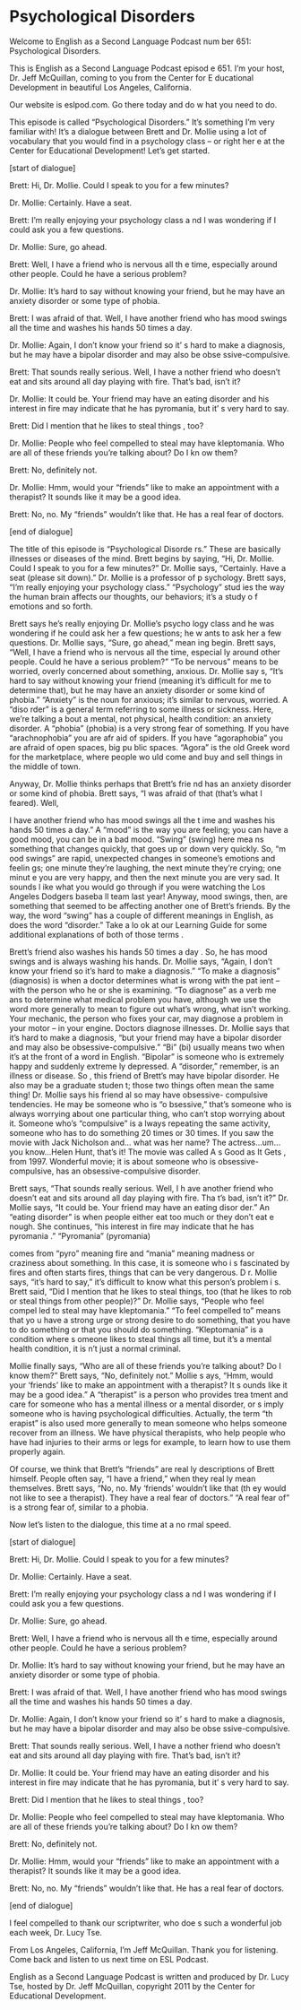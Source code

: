 # Psychological Disorders

Welcome to English as a Second Language Podcast num ber 651: Psychological Disorders. 

This is English as a Second Language Podcast episod e 651.  I’m your host, Dr. Jeff McQuillan, coming to you from the Center for E ducational Development in beautiful Los Angeles, California. 

Our website is eslpod.com.  Go there today and do w hat you need to do. 

This episode is called “Psychological Disorders.”  It’s something I’m very familiar with!  It’s a dialogue between Brett and Dr. Mollie  using a lot of vocabulary that you would find in a psychology class – or right her e at the Center for Educational Development!  Let’s get started. 

[start of dialogue] 

Brett:  Hi, Dr. Mollie.  Could I speak to you for a  few minutes? 

Dr. Mollie:  Certainly.  Have a seat. 

Brett:  I’m really enjoying your psychology class a nd I was wondering if I could ask you a few questions. 

Dr. Mollie:  Sure, go ahead. 

Brett:  Well, I have a friend who is nervous all th e time, especially around other people.  Could he have a serious problem? 

Dr. Mollie:  It’s hard to say without knowing your friend, but he may have an anxiety disorder or some type of phobia. 

Brett:  I was afraid of that.  Well, I have another  friend who has mood swings all the time and washes his hands 50 times a day.   

Dr. Mollie:  Again, I don’t know your friend so it’ s hard to make a diagnosis, but he may have a bipolar disorder and may also be obse ssive-compulsive. 

Brett:  That sounds really serious.  Well, I have a nother friend who doesn’t eat and sits around all day playing with fire.  That’s bad, isn’t it? 

Dr. Mollie:  It could be.  Your friend may have an eating disorder and his interest in fire may indicate that he has pyromania, but it’ s very hard to say. 

Brett:  Did I mention that he likes to steal things , too? 

Dr. Mollie:  People who feel compelled to steal may  have kleptomania.  Who are all of these friends you’re talking about?  Do I kn ow them? 

Brett:  No, definitely not. 

Dr. Mollie:  Hmm, would your “friends” like to make  an appointment with a therapist?  It sounds like it may be a good idea. 

Brett:  No, no.  My “friends” wouldn’t like that.  He has a real fear of doctors. 

[end of dialogue] 

The title of this episode is “Psychological Disorde rs.”  These are basically illnesses or diseases of the mind.  Brett begins by  saying, “Hi, Dr. Mollie.  Could I speak to you for a few minutes?”  Dr. Mollie says, “Certainly.  Have a seat (please sit down).”  Dr. Mollie is a professor of p sychology.  Brett says, “I’m really enjoying your psychology class.”  “Psychology” stud ies the way the human brain affects our thoughts, our behaviors; it’s a study o f emotions and so forth.   

Brett says he’s really enjoying Dr. Mollie’s psycho logy class and he was wondering if he could ask her a few questions; he w ants to ask her a few questions.  Dr. Mollie says, “Sure, go ahead,” mean ing begin.  Brett says, “Well, I have a friend who is nervous all the time, especial ly around other people.  Could he have a serious problem?”  “To be nervous” means to be worried, overly concerned about something, anxious.  Dr. Mollie say s, “It’s hard to say without knowing your friend (meaning it’s difficult for me to determine that), but he may have an anxiety disorder or some kind of phobia.”  “Anxiety” is the noun for anxious; it’s similar to nervous, worried.  A “diso rder” is a general term referring to some illness or sickness.  Here, we’re talking a bout a mental, not physical, health condition: an anxiety disorder.  A “phobia” (phobia) is a very strong fear of something.  If you have “arachnophobia” you are afr aid of spiders.  If you have “agoraphobia” you are afraid of open spaces, big pu blic spaces.  “Agora” is the old Greek word for the marketplace, where people wo uld come and buy and sell things in the middle of town. 

Anyway, Dr. Mollie thinks perhaps that Brett’s frie nd has an anxiety disorder or some kind of phobia.  Brett says, “I was afraid of that (that’s what I feared).  Well,  

I have another friend who has mood swings all the t ime and washes his hands 50 times a day.”  A “mood” is the way you are feeling;  you can have a good mood, you can be in a bad mood.  “Swing” (swing) here mea ns something that changes quickly, that goes up or down very quickly.  So, “m ood swings” are rapid, unexpected changes in someone’s emotions and feelin gs; one minute they’re laughing, the next minute they’re crying; one minut e you are very happy, and then the next minute you are very sad.  It sounds l ike what you would go through if you were watching the Los Angeles Dodgers baseba ll team last year!  Anyway, mood swings, then, are something that seemed to be affecting another one of Brett’s friends.  By the way, the word “swing” has a couple of different meanings in English, as does the word “disorder.”  Take a lo ok at our Learning Guide for some additional explanations of both of those terms . 

Brett’s friend also washes his hands 50 times a day .  So, he has mood swings and is always washing his hands.  Dr. Mollie says, “Again, I don’t know your friend so it’s hard to make a diagnosis.”  “To make  a diagnosis” (diagnosis) is when a doctor determines what is wrong with the pat ient – with the person who he or she is examining.  “To diagnose” as a verb me ans to determine what medical problem you have, although we use the word more generally to mean to figure out what’s wrong, what isn’t working.  Your mechanic, the person who fixes your car, may diagnose a problem in your motor – in  your engine.  Doctors diagnose illnesses.  Dr. Mollie says that it’s hard  to make a diagnosis, “but your friend may have a bipolar disorder and may also be obsessive-compulsive.”  “Bi” (bi) usually means two when it’s at the front of a word in English.  “Bipolar” is someone who is extremely happy and suddenly extreme ly depressed.  A “disorder,” remember, is an illness or disease.  So , this friend of Brett’s may have bipolar disorder.  He also may be a graduate studen t; those two things often mean the same thing!  Dr. Mollie says his friend al so may have obsessive- compulsive tendencies.  He may be someone who is “o bsessive,” that’s someone who is always worrying about one particular  thing, who can’t stop worrying about it.  Someone who’s “compulsive” is a lways repeating the same activity, someone who has to do something 20 times or 30 times.  If you saw the movie with Jack Nicholson and… what was her name?  The actress…um…you know…Helen Hunt, that’s it!  The movie was called A s Good as It Gets , from 1997.  Wonderful movie; it is about someone who is obsessive-compulsive, has an obsessive-compulsive disorder. 

Brett says, “That sounds really serious.  Well, I h ave another friend who doesn’t eat and sits around all day playing with fire.  Tha t’s bad, isn’t it?”  Dr. Mollie says, “It could be.  Your friend may have an eating disor der.”  An “eating disorder” is when people either eat too much or they don’t eat e nough.  She continues, “his interest in fire may indicate that he has pyromania .”  “Pyromania” (pyromania)  

comes from “pyro” meaning fire and “mania” meaning madness or craziness about something.  In this case, it is someone who i s fascinated by fires and often starts fires, things that can be very dangerous.  D r. Mollie says, “it’s hard to say,” it’s difficult to know what this person’s problem i s.  Brett said, “Did I mention that he likes to steal things, too (that he likes to rob  or steal things from other people)?”  Dr. Mollie says, “People who feel compel led to steal may have kleptomania.”  “To feel compelled to” means that yo u have a strong urge or strong desire to do something, that you have to do something or that you should do something.  “Kleptomania” is a condition where s omeone likes to steal things all time, but it’s a mental health condition, it is n’t just a normal criminal.   

Mollie finally says, “Who are all of these friends you’re talking about?  Do I know them?”  Brett says, “No, definitely not.”  Mollie s ays, “Hmm, would your ‘friends’ like to make an appointment with a therapist?  It s ounds like it may be a good idea.”  A “therapist” is a person who provides trea tment and care for someone who has a mental illness or a mental disorder, or s imply someone who is having psychological difficulties.  Actually, the term “th erapist” is also used more generally to mean someone who helps someone recover  from an illness.  We have physical therapists, who help people who have had injuries to their arms or legs for example, to learn how to use them properly  again. 

Of course, we think that Brett’s “friends” are real ly descriptions of Brett himself. People often say, “I have a friend,” when they real ly mean themselves.  Brett says, “No, no.  My ‘friends’ wouldn’t like that (th ey would not like to see a therapist).  They have a real fear of doctors.”  “A  real fear of” is a strong fear of, similar to a phobia. 

Now let’s listen to the dialogue, this time at a no rmal speed. 

[start of dialogue] 

Brett:  Hi, Dr. Mollie.  Could I speak to you for a  few minutes? 

Dr. Mollie:  Certainly.  Have a seat. 

Brett:  I’m really enjoying your psychology class a nd I was wondering if I could ask you a few questions. 

Dr. Mollie:  Sure, go ahead. 

Brett:  Well, I have a friend who is nervous all th e time, especially around other people.  Could he have a serious problem?  

 Dr. Mollie:  It’s hard to say without knowing your friend, but he may have an anxiety disorder or some type of phobia. 

Brett:  I was afraid of that.  Well, I have another  friend who has mood swings all the time and washes his hands 50 times a day.   

Dr. Mollie:  Again, I don’t know your friend so it’ s hard to make a diagnosis, but he may have a bipolar disorder and may also be obse ssive-compulsive. 

Brett:  That sounds really serious.  Well, I have a nother friend who doesn’t eat and sits around all day playing with fire.  That’s bad, isn’t it? 

Dr. Mollie:  It could be.  Your friend may have an eating disorder and his interest in fire may indicate that he has pyromania, but it’ s very hard to say. 

Brett:  Did I mention that he likes to steal things , too? 

Dr. Mollie:  People who feel compelled to steal may  have kleptomania.  Who are all of these friends you’re talking about?  Do I kn ow them? 

Brett:  No, definitely not. 

Dr. Mollie:  Hmm, would your “friends” like to make  an appointment with a therapist?  It sounds like it may be a good idea. 

Brett:  No, no.  My “friends” wouldn’t like that.  He has a real fear of doctors. 

[end of dialogue] 

I feel compelled to thank our scriptwriter, who doe s such a wonderful job each week, Dr. Lucy Tse.   

From Los Angeles, California, I’m Jeff McQuillan.  Thank you for listening.  Come back and listen to us next time on ESL Podcast. 

English as a Second Language Podcast is written and  produced by Dr. Lucy Tse, hosted by Dr. Jeff McQuillan, copyright 2011 by the  Center for Educational Development.


